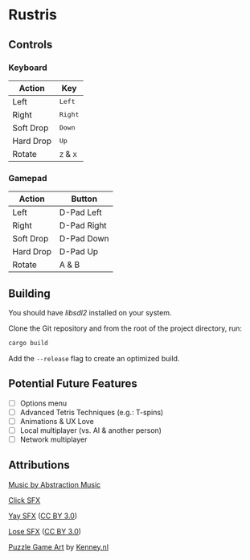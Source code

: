 # Rustris

## Controls

### Keyboard

| Action    | Key                         |
|-----------|-----------------------------|
| Left      | <kbd>Left</kdb>             |
| Right     | <kbd>Right</kbd>            |
| Soft Drop | <kbd>Down</kbd>             |
| Hard Drop | <kbd>Up</kbd>               |
| Rotate    | <kbd>Z</kbd> & <kbd>X</kbd> |

### Gamepad

| Action    | Button      |
|-----------|-------------|
| Left      | D-Pad Left  |
| Right     | D-Pad Right |
| Soft Drop | D-Pad Down  |
| Hard Drop | D-Pad Up    |
| Rotate    | A & B       |

## Building

You should have *libsdl2* installed on your system.

Clone the Git repository and from the root of the project directory, run:

```sh
cargo build
```

Add the `--release` flag to create an optimized build.

## Potential Future Features

- [ ] Options menu
- [ ] Advanced Tetris Techniques (e.g.: T-spins)
- [ ] Animations & UX Love
- [ ] Local multiplayer (vs. AI & another person)
- [ ] Network multiplayer

## Attributions

[Music by Abstraction Music](http://abstractionmusic.com/)

[Click SFX](https://freesound.org/people/kwahmah_02/sounds/256116/)

[Yay SFX](https://freesound.org/people/mlteenie/sounds/169233/) ([CC BY 3.0](https://creativecommons.org/licenses/by/3.0/))

[Lose SFX](https://freesound.org/people/V4cuum/sounds/348644/) ([CC BY 3.0](https://creativecommons.org/licenses/by/3.0/))

[Puzzle Game Art](https://opengameart.org/content/puzzle-pack-2-795-assets) by [Kenney.nl](http://kenney.nl/)
